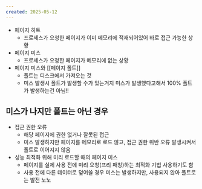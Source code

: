 ```yaml
---
created: 2025-05-12
---
```

- 페이지 히트
	- 프로세스가 요청한 페이지가 이미 메모리에 적재되어있어 바로 접근 가능한 상황
- 페이지 미스
	- 프로세스가 요청한 페이지가 메모리에 없는 상황
- 페이지 미스와 [[페이지 폴트]]
	- 폴트는 디스크에서 가져오는 것
	- 미스 발생시 폴트가 발생할 수가 있는거지 미스가 발생했다고해서 100% 폴트가 발생하는건 아님!!
## 미스가 나지만 폴트는 아닌 경우
- 접근 권한 오류
	- 해당 페이지에 권한 없거나 잘못된 접근
	- 미스 발생하지만 페이지를 메모리로 로드 않고, 접근 권한 위반 오류 발생시켜서 폴트로 이어지지 않음
- 성능 최적화 위해 미리 로드할 때의 페이지 미스
	- 페이지를 실제 사용 전에 미리 요청(프리 패칭)하는 최적화 기법 사용하기도 함
	- 사용 전에 다른 데이터로 덮어쓸 경우 미스는 발생하지만, 사용되지 않아 폴트로는 발전 노노